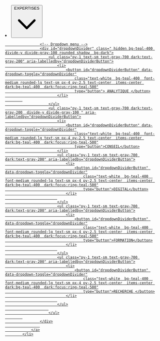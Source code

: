   <li> <a href="">
                    <button id="dropdownDividerButton" data-dropdown-toggle="dropdownDivider"
                        class="text-white bg-teal-400   font-medium rounded-lg text-sm px-4 py-2.5 text-center inline-flex items-center dark:bg-teal-400  dark:focus:ring-teal-500"
                        type="button">EXPERTISES <svg class="w-4 h-4 ml-2" fill="none" stroke="currentColor" viewBox="0 0 24 24"
                            xmlns="http://www.w3.org/2000/svg">
                            <path stroke-linecap="round" stroke-linejoin="round" stroke-width="2" d="M19 9l-7 7-7-7">
                            </path>
                        </svg></button>
            
                    <!-- Dropdown menu -->
                    <div id="dropdownDivider" class=" hidden bg-teal-400 divide-y divide-gray-100 rounded shadow  bg-dark">
                        <ul class="py-1 text-sm text-gray-700 dark:text-gray-200" aria-labelledby="dropdownDividerButton">
                            <li>
                                <button id="dropdownDividerButton" data-dropdown-toggle="dropdownDivider"
                                    class="text-white  bg-teal-400  font-medium rounded-lg text-sm px-4 py-2.5 text-center  items-center dark:bg-teal-400  dark:focus:ring-teal-500"
                                    type="button"> ANALYTIQUE </button>
                            </li>
            
                        </ul>
                        <ul class="py-1 text-sm text-gray-700 dark:text-gray-200  divide-y divide-gray-100 " aria-labelledby="dropdownDividerButton">
                            <li>
                                <button id="dropdownDividerButton" data-dropdown-toggle="dropdownDivider"
                                    class="text-white  bg-teal-400  font-medium rounded-lg text-sm px-4 py-2.5 text-center  items-center dark:bg-teal-400  dark:focus:ring-teal-500"
                                    type="button">CONSEIL</button>
                            </li>
                            <ul class="py-1 text-sm text-gray-700 dark:text-gray-200" aria-labelledby="dropdownDividerButton">
                                <li>
                                    <button id="dropdownDividerButton" data-dropdown-toggle="dropdownDivider"
                                        class="text-white  bg-teal-400  font-medium rounded-lg text-sm px-4 py-2.5 text-center  items-center dark:bg-teal-400  dark:focus:ring-teal-500"
                                        type="button">DIGITAL</button>
                                </li>
                            
                            </ul>
                            <ul class="py-1 text-sm text-gray-700 dark:text-gray-200" aria-labelledby="dropdownDividerButton">
                                <li>
                                    <button id="dropdownDividerButton" data-dropdown-toggle="dropdownDivider"
                                        class="text-white  bg-teal-400  font-medium rounded-lg text-sm px-4 py-2.5 text-center  items-center dark:bg-teal-400  dark:focus:ring-teal-500"
                                        type="button">FORMATION</button>
                                </li>
                            
                            </ul>
                            <ul class="py-1 text-sm text-gray-700 dark:text-gray-200" aria-labelledby="dropdownDividerButton">
                                <li>
                                    <button id="dropdownDividerButton" data-dropdown-toggle="dropdownDivider"
                                        class="text-white  bg-teal-400  font-medium rounded-lg text-sm px-4 py-2.5 text-center  items-center dark:bg-teal-400  dark:focus:ring-teal-500"
                                        type="button">RECHERCHE </button>
                                </li>
                            
                            </ul>
                        
                        </ul>
            
                    </div>
                    
                </a>
            </li>
